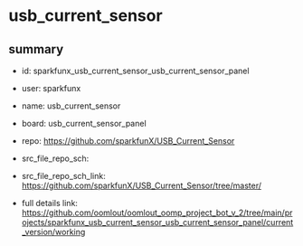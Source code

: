 # usb_current_sensor
 
## summary 
* id: sparkfunx_usb_current_sensor_usb_current_sensor_panel
* user: sparkfunx
* name: usb_current_sensor
* board: usb_current_sensor_panel
* repo: https://github.com/sparkfunX/USB_Current_Sensor



* src_file_repo_sch: 
* src_file_repo_sch_link: https://github.com/sparkfunX/USB_Current_Sensor/tree/master/
* full details link: https://github.com/oomlout/oomlout_oomp_project_bot_v_2/tree/main/projects/sparkfunx_usb_current_sensor_usb_current_sensor_panel/current_version/working  







